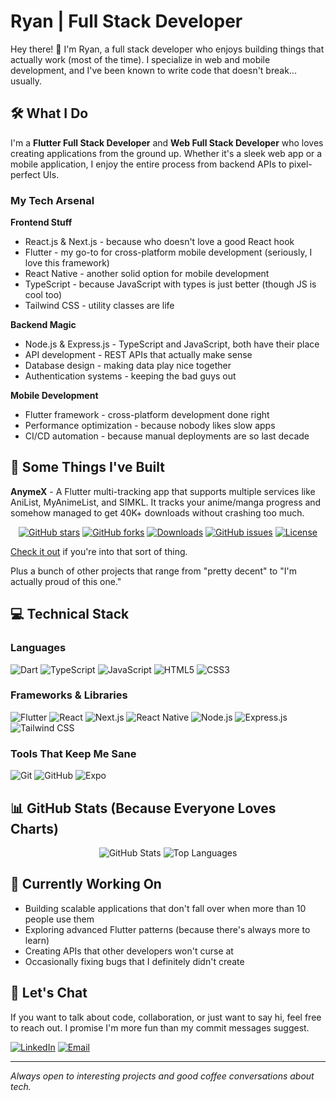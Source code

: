 # Ryan | Full Stack Developer

Hey there! 👋 I'm Ryan, a full stack developer who enjoys building things that actually work (most of the time). I specialize in web and mobile development, and I've been known to write code that doesn't break... usually.

## 🛠️ What I Do

I'm a **Flutter Full Stack Developer** and **Web Full Stack Developer** who loves creating applications from the ground up. Whether it's a sleek web app or a mobile application, I enjoy the entire process from backend APIs to pixel-perfect UIs.

### My Tech Arsenal

**Frontend Stuff**
- React.js & Next.js - because who doesn't love a good React hook
- Flutter - my go-to for cross-platform mobile development (seriously, I love this framework)
- React Native - another solid option for mobile development
- TypeScript - because JavaScript with types is just better (though JS is cool too)
- Tailwind CSS - utility classes are life

**Backend Magic**
- Node.js & Express.js - TypeScript and JavaScript, both have their place
- API development - REST APIs that actually make sense
- Database design - making data play nice together
- Authentication systems - keeping the bad guys out

**Mobile Development**
- Flutter framework - cross-platform development done right
- Performance optimization - because nobody likes slow apps
- CI/CD automation - because manual deployments are so last decade

## 🚀 Some Things I've Built

**AnymeX** - A Flutter multi-tracking app that supports multiple services like AniList, MyAnimeList, and SIMKL. It tracks your anime/manga progress and somehow managed to get 40K+ downloads without crashing too much.

<div align="center">
  
[![GitHub stars](https://img.shields.io/github/stars/RyanYuuki/AnymeX?style=for-the-badge&logo=github&color=yellow)](https://github.com/RyanYuuki/AnymeX)
[![GitHub forks](https://img.shields.io/github/forks/RyanYuuki/AnymeX?style=for-the-badge&logo=github&color=blue)](https://github.com/RyanYuuki/AnymeX)
[![Downloads](https://img.shields.io/badge/Downloads-40K+-success?style=for-the-badge&logo=android)](https://github.com/RyanYuuki/AnymeX/releases)
[![GitHub issues](https://img.shields.io/github/issues/RyanYuuki/AnymeX?style=for-the-badge&logo=github&color=red)](https://github.com/RyanYuuki/AnymeX/issues)
[![License](https://img.shields.io/github/license/RyanYuuki/AnymeX?style=for-the-badge)](https://github.com/RyanYuuki/AnymeX/blob/main/LICENSE)

</div>

[Check it out](https://github.com/RyanYuuki/AnymeX) if you're into that sort of thing.

Plus a bunch of other projects that range from "pretty decent" to "I'm actually proud of this one."

## 💻 Technical Stack

### Languages
![Dart](https://img.shields.io/badge/Dart-0175C2?style=for-the-badge&logo=dart&logoColor=white)
![TypeScript](https://img.shields.io/badge/TypeScript-007ACC?style=for-the-badge&logo=typescript&logoColor=white)
![JavaScript](https://img.shields.io/badge/JavaScript-F7DF1E?style=for-the-badge&logo=javascript&logoColor=black)
![HTML5](https://img.shields.io/badge/HTML5-E34F26?style=for-the-badge&logo=html5&logoColor=white)
![CSS3](https://img.shields.io/badge/CSS3-1572B6?style=for-the-badge&logo=css3&logoColor=white)

### Frameworks & Libraries
![Flutter](https://img.shields.io/badge/Flutter-02569B?style=for-the-badge&logo=flutter&logoColor=white)
![React](https://img.shields.io/badge/React-20232A?style=for-the-badge&logo=react&logoColor=61DAFB)
![Next.js](https://img.shields.io/badge/Next.js-000000?style=for-the-badge&logo=nextdotjs&logoColor=white)
![React Native](https://img.shields.io/badge/React_Native-20232A?style=for-the-badge&logo=react&logoColor=61DAFB)
![Node.js](https://img.shields.io/badge/Node.js-43853D?style=for-the-badge&logo=node.js&logoColor=white)
![Express.js](https://img.shields.io/badge/Express.js-404D59?style=for-the-badge&logo=express&logoColor=white)
![Tailwind CSS](https://img.shields.io/badge/Tailwind_CSS-38B2AC?style=for-the-badge&logo=tailwind-css&logoColor=white)

### Tools That Keep Me Sane
![Git](https://img.shields.io/badge/Git-F05032?style=for-the-badge&logo=git&logoColor=white)
![GitHub](https://img.shields.io/badge/GitHub-100000?style=for-the-badge&logo=github&logoColor=white)
![Expo](https://img.shields.io/badge/Expo-000020?style=for-the-badge&logo=expo&logoColor=white)

## 📊 GitHub Stats (Because Everyone Loves Charts)

<div align="center">
  <img src="https://github-readme-stats.vercel.app/api?username=RyanYuuki&show_icons=true&theme=dark&hide_border=true&bg_color=0D1117" alt="GitHub Stats" />
  <img src="https://github-readme-stats.vercel.app/api/top-langs/?username=RyanYuuki&layout=compact&theme=dark&hide_border=true&bg_color=0D1117" alt="Top Languages" />
</div>

## 🎯 Currently Working On

- Building scalable applications that don't fall over when more than 10 people use them
- Exploring advanced Flutter patterns (because there's always more to learn)
- Creating APIs that other developers won't curse at
- Occasionally fixing bugs that I definitely didn't create

## 💬 Let's Chat

If you want to talk about code, collaboration, or just want to say hi, feel free to reach out. I promise I'm more fun than my commit messages suggest.

[![LinkedIn](https://img.shields.io/badge/LinkedIn-0077B5?style=for-the-badge&logo=linkedin&logoColor=white)](https://www.linkedin.com/in/RyanYuuki)
[![Email](https://img.shields.io/badge/Email-D14836?style=for-the-badge&logo=gmail&logoColor=white)](mailto:rehank220358@gmail.com)

---

*Always open to interesting projects and good coffee conversations about tech.*
